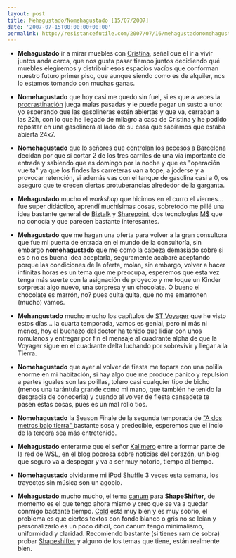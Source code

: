 ```yaml
---
layout: post
title: Mehagustado/Nomehagustado [15/07/2007]
date: '2007-07-15T00:00:00+00:00'
permalink: http://resistancefutile.com/2007/07/16/mehagustadonomehagustado-15072007/
---
```

- <strong>Mehagustado</strong> ir a mirar muebles con <a href="http://childrenatyourfeet.com">Cristina</a>, señal que el ir a vivir juntos anda cerca, que nos gusta pasar tiempo juntos decidiendo qué muebles elegiremos y distribuir esos espacios vacíos que conforman nuestro futuro primer piso, que aunque siendo como es de alquiler, nos lo estamos tomando con muchas ganas.

- <strong>Nomehagustado</strong> que hoy casi me quedo sin fuel, si es que a veces la <a href="http://es.wikipedia.org/wiki/Procrastinaci%C3%B3n">procrastinación</a> juega malas pasadas y le puede pegar un susto a uno: yo esperando que las gasolineras estén abiertas y que va, cerraban a las 22h, con lo que he llegado de milagro a casa de Cristina y he podido repostar en una gasolinera al lado de su casa que sabíamos que estaba abierta 24x7.

- <strong>Nomehagustado</strong> que lo señores que controlan los accesos a Barcelona decidan por que sí cortar 2 de los tres carriles de una vía importante de entrada y sabiendo que es domingo por la noche y que es "operación vuelta" ya que los findes las carreteras van a tope, a joderse y a provocar retención, si además vas con el tanque de gasolina casi a 0, os aseguro que te crecen ciertas protuberancias alrededor de la garganta.

- <strong>Mehagustado</strong> mucho el <em>workshop</em> que hicimos en el curro el viernes... fue super didáctico, aprendí muchísimas cosas, sobretodo me pillé una idea bastante general de <a href="http://www.microsoft.com/spain/biztalk/default.mspx">Biztalk</a> y <a href="http://www.microsoft.com/spain/office/products/sharepoint/default.mspx">Sharepoint</a>, dos tecnologías <a href="http://microsoft.com">M$</a> que no conocía y que parecen bastante interesantes.

- <strong>Mehagustado</strong> que me hagan una oferta para volver a la gran consultora que fue mi puerta de entrada en el mundo de la consultoría, sin embargo <strong>nomehagustado</strong> que me como la cabeza demasiado sobre si es o no es buena idea aceptarla, seguramente acabaré aceptando porque las condiciones de la oferta, molan, sin embargo, volver a hacer infinitas horas es un tema que me preocupa, esperemos que esta vez tenga más suerte con la asignación de proyecto y me toque un Kinder sorpresa: algo nuevo, una sorpresa y un chocolate. O bueno el chocolate es marrón, no? pues quita quita, que no me emarronen (mucho) vamos.

- <strong>Mehangustado</strong> mucho mucho los capítulos de <a href="http://es.wikipedia.org/wiki/Star_Trek:_Voyager">ST Voyager</a> que he visto estos días... la cuarta temporada, vamos es genial, pero ni más ni menos, hoy el buenazo del doctor ha tenido que lidiar con unos romulanos y entregar por fin el mensaje al cuadrante alpha de que la Voyager sigue en el cuadrante delta luchando por sobrevivir y llegar a la Tierra.

- <strong>Nomehagustado</strong> que ayer al volver de fiesta me topara con una polilla enorme en mi habitación, si hay algo que me produce pánico y repulsión a partes iguales son las polillas, tolero casi cualquier tipo de bicho (menos una tarántula grande como mi mano, que también he tenido la desgracia de conocerla) y cuando al volver de fiesta cansadete te pasen estas cosas, pues es un mal rollo tíos.

- <strong>Nomehagustado</strong> la Season Finale de la segunda temporada de <a href="http://adosmetrosbajotierra.warnerbros.com/flash/">"A dos metros bajo tierra" </a>bastante sosa y predecible, esperemos que el incio de la tercera sea más entretenido. 

- <strong>Mehagustado</strong> enterarme que el señor <a href="http://kalimerozone.blogspot.com/2007/07/sorpresa-n1-poprosa.html">Kalimero</a> entre a formar parte de la red de WSL, en el blog <a href="http://poprosa.com">poprosa</a> sobre noticias del corazón, un blog que seguro va a despegar y va a ser muy notorio, tiempo al tiempo.

- <strong>Nomehagustado</strong> olvidarme mi iPod Shuffle 3 veces esta semana, los trayectos sin música son un agobio.

- <strong>Mehagustado</strong> mucho mucho, el tema <a href="http://interfacelift.com/themes-mac/details.php?id=182">canum</a> para <strong>ShapeShifter</strong>, de momento es el que tengo ahora mismo  y creo que se va a quedar conmigo bastante tiempo. <a href="http://interfacelift.com/themes-mac/details.php?id=168">Cold</a> está muy bien y es muy sobrio, el problema es que ciertos textos con fondo blanco o gris no se leían y personalizarlo es un poco dificil, con canum tengo minimalismo, uniformidad y claridad. Recomiendo bastante (si tienes ram de sobra) probar <a href="http://unsanity.com/haxies/shapeshifter">Shapeshifter</a> y alguno de los temas que tiene, están realmente bien.
